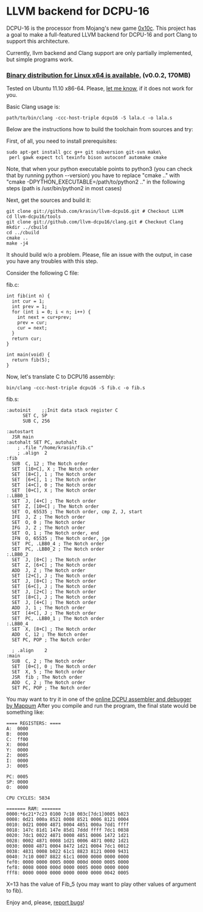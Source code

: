# LLVM backend for DCPU-16 #

DCPU-16 is the processor from Mojang's new game [0x10c](http://0x10c.com/).
This project has a goal to make a full-featured LLVM backend for DCPU-16 and
port Clang to support this architecture.

Currently, llvm backend and Clang support are only partially implemented,
but simple programs work.

### [Binary distribution for Linux x64 is available.](https://s3.amazonaws.com/llvm-dcpu16/llvm-dcpu16.v0.0.2.tar.gz) (v0.0.2, 170MB) ###

Tested on Ubuntu 11.10 x86-64.
Please, [let me know](https://github.com/krasin/llvm-dcpu16/issues), if it does not work for you.

Basic Clang usage is:

    path/to/bin/clang -ccc-host-triple dcpu16 -S lala.c -o lala.s

Below are the instructions how to build the toolchain from sources and try:

First, of all, you need to install prerequisites:

    sudo apt-get install gcc g++ git subversion git-svn make\
     perl gawk expect tcl texinfo bison autoconf automake cmake

Note, that when your python executable points to python3 (you can check that by running python --version) 
you have to replace "cmake .." with "cmake  -DPYTHON_EXECUTABLE=/path/to/python2 .." in the following steps (path is /usr/bin/python2 in most cases)

Next, get the sources and build it:

    git clone git://github.com/krasin/llvm-dcpu16.git # Checkout LLVM
    cd llvm-dcpu16/tools
    git clone git://github.com/llvm-dcpu16/clang.git # Checkout Clang
    mkdir ../cbuild
    cd ../cbuild
    cmake ..
    make -j4

It should build w/o a problem. Please, file an issue with the output, in case you have any troubles with this step.

Consider the following C file:

fib.c:

    int fib(int n) {
      int cur = 1;
      int prev = 1;
      for (int i = 0; i < n; i++) {
        int next = cur+prev;
        prev = cur;
        cur = next;
      }
      return cur;
    }

    int main(void) {
      return fib(5);
    }


Now, let's translate C to DCPU16 assembly:

    bin/clang -ccc-host-triple dcpu16 -S fib.c -o fib.s

fib.s:

    :autoinit    ;;Init data stack register C
          SET C, SP
          SUB C, 256
    
    :autostart
      JSR main
    :autohalt SET PC, autohalt
        ; .file "/home/krasin/fib.c"
        ; .align  2
    :fib
      SUB  C, 12 ; The Notch order
      SET  [10+C], X ; The Notch order
      SET  [8+C], 1 ; The Notch order
      SET  [6+C], 1 ; The Notch order
      SET  [4+C], 0 ; The Notch order
      SET  [0+C], X ; The Notch order
    :.LBB0_1
      SET  J, [4+C] ; The Notch order
      SET  Z, [10+C] ; The Notch order
      SET  O, 65535 ; The Notch order, cmp Z, J, start
      IFE  J, Z ; The Notch order
      SET  O, 0 ; The Notch order
      IFG  J, Z ; The Notch order
      SET  O, 1 ; The Notch order, end
      IFN  O, 65535 ; The Notch order, jge
      SET  PC, .LBB0_4 ; The Notch order
      SET  PC, .LBB0_2 ; The Notch order
    :.LBB0_2
      SET  J, [8+C] ; The Notch order
      SET  Z, [6+C] ; The Notch order
      ADD  J, Z ; The Notch order
      SET  [2+C], J ; The Notch order
      SET  J, [8+C] ; The Notch order
      SET  [6+C], J ; The Notch order
      SET  J, [2+C] ; The Notch order
      SET  [8+C], J ; The Notch order
      SET  J, [4+C] ; The Notch order
      ADD  J, 1 ; The Notch order
      SET  [4+C], J ; The Notch order
      SET  PC, .LBB0_1 ; The Notch order
    :.LBB0_4
      SET  X, [8+C] ; The Notch order
      ADD  C, 12 ; The Notch order
      SET PC, POP ; The Notch order
    
      ; .align    2
    :main
      SUB  C, 2 ; The Notch order
      SET  [0+C], 0 ; The Notch order
      SET  X, 5 ; The Notch order
      JSR  fib ; The Notch order
      ADD  C, 2 ; The Notch order
      SET PC, POP ; The Notch order

You may want to try it in one of the [online DCPU assembler and debugger by Mappum](http://mappum.github.com/DCPU-16/)
After you compile and run the program, the final state would be something like:

    ==== REGISTERS: ====
    A:  0000
    B:  0000
    C:  ff00
    X:  000d
    Y:  0000
    Z:  0005
    I:  0000
    J:  0005
    
    PC: 0005
    SP: 0000
    O:  0000
    
    CPU CYCLES: 5834
    
    ======= RAM: =======
    0000:*6c21*7c23 0100 7c10 003c[7dc1]0005 b023
    0008: 0d21 000a 8521 0008 8521 0006 8121 0004
    0010: 0d21 0000 4871 0004 4851 000a 7dd1 ffff
    0018: 147c 81d1 147e 85d1 7ddd ffff 7dc1 0038
    0020: 7dc1 0022 4871 0008 4851 0006 1472 1d21
    0028: 0002 4871 0008 1d21 0006 4871 0002 1d21
    0030: 0008 4871 0004 8472 1d21 0004 7dc1 0012
    0038: 4831 0008 b022 61c1 8823 8121 0000 9431
    0040: 7c10 0007 8822 61c1 0000 0000 0000 0000
    fef0: 0000 0000 0005 0000 000d 0000 0005 0000
    fef8: 0008 0000 000d 0000 0005 0000 0000 0000
    fff8: 0000 0000 0000 0000 0000 0000 0042 0005

X=13 has the value of Fib_5 (you may want to play other values of argument to fib).

Enjoy and, please, [report bugs](https://github.com/krasin/llvm-dcpu16/issues)!
